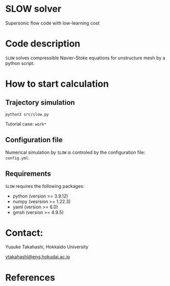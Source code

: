# SLOW solver
Supersonic flow code with low-learning cost


# Code description

`SLOW` solves compressible Navier-Stoke equations for unstructure mesh by a python script.


# How to start calculation

## Trajectory simulation

```console
python3 src/slow.py
```

Tutorial case: `work*`


## Configuration file

Numerical simulation by `SLOW` is controled by the configuration file: `config.yml`.

## Requirements

`SLOW` requires the following packages:
- python (version >= 3.9.12)
- numpy (vesrsion >= 1.22.3)
- yaml (version >= 6.0)
- gmsh (version >= 4.9.5)


# Contact:

Yusuke Takahashi, Hokkaido University

ytakahashi@eng.hokudai.ac.jp


# References
